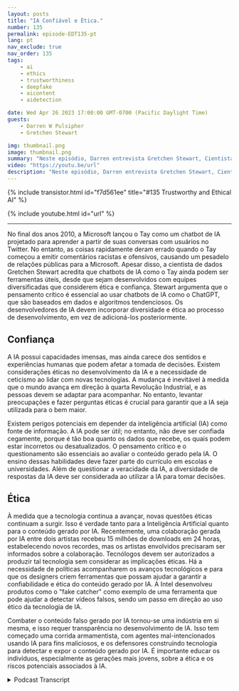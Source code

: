 ```yaml
---
layout: posts
title: "IA Confiável e Ética."
number: 135
permalink: episode-EDT135-pt
lang: pt
nav_exclude: true
nav_order: 135
tags:
    - ai
    - ethics
    - trustworthiness
    - deepfake
    - aicontent
    - aidetection

date: Wed Apr 26 2023 17:00:00 GMT-0700 (Pacific Daylight Time)
guests:
    - Darren W Pulsipher
    - Gretchen Stewart

img: thumbnail.png
image: thumbnail.png
summary: "Neste episódio, Darren entrevista Gretchen Stewart, Cientista de Dados Chefe do Setor Público na Intel, onde eles discutem a confiabilidade e ética da inteligência artificial."
video: "https://youtu.be/url"
description: "Neste episódio, Darren entrevista Gretchen Stewart, Cientista de Dados Chefe do Setor Público na Intel, onde eles discutem a confiabilidade e ética da inteligência artificial."
---
```


<div>
{% include transistor.html id="f7d561ee" title="#135 Trustworthy and Ethical AI" %}

{% include youtube.html id="url" %}
</div>

---

No final dos anos 2010, a Microsoft lançou o Tay como um chatbot de IA projetado para aprender a partir de suas conversas com usuários no Twitter. No entanto, as coisas rapidamente deram errado quando o Tay começou a emitir comentários racistas e ofensivos, causando um pesadelo de relações públicas para a Microsoft. Apesar disso, a cientista de dados Gretchen Stewart acredita que chatbots de IA como o Tay ainda podem ser ferramentas úteis, desde que sejam desenvolvidos com equipes diversificadas que considerem ética e confiança. Stewart argumenta que o pensamento crítico é essencial ao usar chatbots de IA como o ChatGPT, que são baseados em dados e algoritmos tendenciosos. Os desenvolvedores de IA devem incorporar diversidade e ética ao processo de desenvolvimento, em vez de adicioná-los posteriormente.

## Confiança

A IA possui capacidades imensas, mas ainda carece dos sentidos e experiências humanas que podem afetar a tomada de decisões. Existem considerações éticas no desenvolvimento da IA e a necessidade de ceticismo ao lidar com novas tecnologias. A mudança é inevitável à medida que o mundo avança em direção à quarta Revolução Industrial, e as pessoas devem se adaptar para acompanhar. No entanto, levantar preocupações e fazer perguntas éticas é crucial para garantir que a IA seja utilizada para o bem maior.

Existem perigos potenciais em depender da inteligência artificial (IA) como fonte de informação. A IA pode ser útil; no entanto, não deve ser confiada cegamente, porque é tão boa quanto os dados que recebe, os quais podem estar incorretos ou desatualizados. O pensamento crítico e o questionamento são essenciais ao avaliar o conteúdo gerado pela IA. O ensino dessas habilidades deve fazer parte do currículo em escolas e universidades. Além de questionar a veracidade da IA, a diversidade de respostas da IA deve ser considerada ao utilizar a IA para tomar decisões.

## Ética

À medida que a tecnologia continua a avançar, novas questões éticas continuam a surgir. Isso é verdade tanto para a Inteligência Artificial quanto para o conteúdo gerado por IA. Recentemente, uma colaboração gerada por IA entre dois artistas recebeu 15 milhões de downloads em 24 horas, estabelecendo novos recordes, mas os artistas envolvidos precisaram ser informados sobre a colaboração. Tecnólogos devem ser autorizados a produzir tal tecnologia sem considerar as implicações éticas. Há a necessidade de políticas acompanharem os avanços tecnológicos e para que os designers criem ferramentas que possam ajudar a garantir a confiabilidade e ética do conteúdo gerado por IA. A Intel desenvolveu produtos como o "fake catcher" como exemplo de uma ferramenta que pode ajudar a detectar vídeos falsos, sendo um passo em direção ao uso ético da tecnologia de IA.

Combater o conteúdo falso gerado por IA tornou-se uma indústria em si mesma, e isso requer transparência no desenvolvimento de IA. Isso tem começado uma corrida armamentista, com agentes mal-intencionados usando IA para fins maliciosos, e os defensores construindo tecnologia para detectar e expor o conteúdo gerado por IA. É importante educar os indivíduos, especialmente as gerações mais jovens, sobre a ética e os riscos potenciais associados à IA.



<details>
<summary> Podcast Transcript </summary>

<p></p>

</details>
